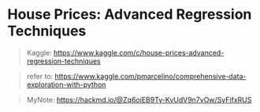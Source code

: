 # House Prices: Advanced Regression Techniques
> Kaggle: https://www.kaggle.com/c/house-prices-advanced-regression-techniques

> refer to: https://www.kaggle.com/pmarcelino/comprehensive-data-exploration-with-python

> MyNote: https://hackmd.io/@Zq6oiEB9Ty-KvUdV9n7vOw/SyFifxRUS
